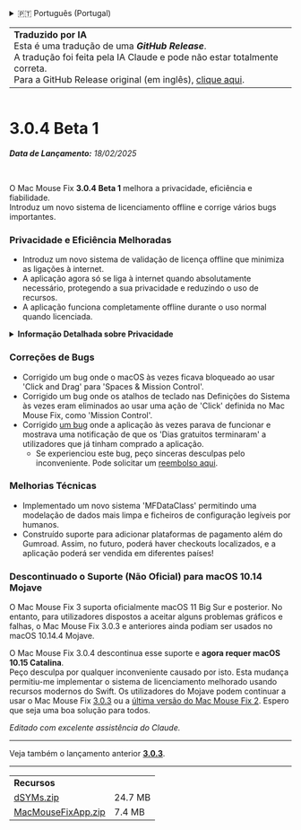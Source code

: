 <details>
<summary>🇵🇹 Português (Portugal)</summary>

[🇬🇧 English (GitHub)](https://github.com/noah-nuebling/mac-mouse-fix/releases/tag/3.0.4-Beta-1)\
[🇦🇩 Català](https://redirect.macmousefix.com/?target=mmf-release&tag=3.0.4-Beta-1&locale=ca)\
[🇩🇪 Deutsch](https://redirect.macmousefix.com/?target=mmf-release&tag=3.0.4-Beta-1&locale=de)\
[🇪🇸 Español](https://redirect.macmousefix.com/?target=mmf-release&tag=3.0.4-Beta-1&locale=es)\
[🇫🇷 Français](https://redirect.macmousefix.com/?target=mmf-release&tag=3.0.4-Beta-1&locale=fr)\
[🇮🇩 Indonesia](https://redirect.macmousefix.com/?target=mmf-release&tag=3.0.4-Beta-1&locale=id)\
[🇮🇹 Italiano](https://redirect.macmousefix.com/?target=mmf-release&tag=3.0.4-Beta-1&locale=it)\
[🇭🇺 Magyar](https://redirect.macmousefix.com/?target=mmf-release&tag=3.0.4-Beta-1&locale=hu)\
[🇳🇱 Nederlands](https://redirect.macmousefix.com/?target=mmf-release&tag=3.0.4-Beta-1&locale=nl)\
[🇵🇱 Polski](https://redirect.macmousefix.com/?target=mmf-release&tag=3.0.4-Beta-1&locale=pl)\
[🇧🇷 Português (Brasil)](https://redirect.macmousefix.com/?target=mmf-release&tag=3.0.4-Beta-1&locale=pt-BR)\
**🇵🇹 Português (Portugal)**\
[🇷🇴 Română](https://redirect.macmousefix.com/?target=mmf-release&tag=3.0.4-Beta-1&locale=ro)\
[🇸🇪 Svenska](https://redirect.macmousefix.com/?target=mmf-release&tag=3.0.4-Beta-1&locale=sv)\
[🇻🇳 Tiếng Việt](https://redirect.macmousefix.com/?target=mmf-release&tag=3.0.4-Beta-1&locale=vi)\
[🇹🇷 Türkçe](https://redirect.macmousefix.com/?target=mmf-release&tag=3.0.4-Beta-1&locale=tr)\
[🇨🇿 Čeština](https://redirect.macmousefix.com/?target=mmf-release&tag=3.0.4-Beta-1&locale=cs)\
[🇬🇷 Ελληνικά](https://redirect.macmousefix.com/?target=mmf-release&tag=3.0.4-Beta-1&locale=el)\
[🇷🇺 Русский](https://redirect.macmousefix.com/?target=mmf-release&tag=3.0.4-Beta-1&locale=ru)\
[🇺🇦 Українська](https://redirect.macmousefix.com/?target=mmf-release&tag=3.0.4-Beta-1&locale=uk)\
[🇮🇱 עברית](https://redirect.macmousefix.com/?target=mmf-release&tag=3.0.4-Beta-1&locale=he)\
[🇸🇦 العربية](https://redirect.macmousefix.com/?target=mmf-release&tag=3.0.4-Beta-1&locale=ar)\
[🇮🇳 हिन्दी](https://redirect.macmousefix.com/?target=mmf-release&tag=3.0.4-Beta-1&locale=hi)\
[🇹🇭 ไทย](https://redirect.macmousefix.com/?target=mmf-release&tag=3.0.4-Beta-1&locale=th)\
[🇨🇳 中文 (简体)](https://redirect.macmousefix.com/?target=mmf-release&tag=3.0.4-Beta-1&locale=zh-Hans)\
[🇨🇳 中文 (繁體)](https://redirect.macmousefix.com/?target=mmf-release&tag=3.0.4-Beta-1&locale=zh-Hant)\
[🇭🇰 中文（香港)](https://redirect.macmousefix.com/?target=mmf-release&tag=3.0.4-Beta-1&locale=zh-HK)\
[🇯🇵 日本語](https://redirect.macmousefix.com/?target=mmf-release&tag=3.0.4-Beta-1&locale=ja)\
[🇰🇷 한국어](https://redirect.macmousefix.com/?target=mmf-release&tag=3.0.4-Beta-1&locale=ko)\
[Help translate Mac Mouse Fix to different languages!](https://github.com/noah-nuebling/mac-mouse-fix/discussions/731)
</details>
<table align=><td>
<b>Traduzido por IA</b><br>
Esta é uma tradução de uma <b><em>GitHub Release</em></b>.<br>
A tradução foi feita pela IA Claude e pode não estar totalmente correta.<br>
Para a GitHub Release original (em inglês), <a href="https://github.com/noah-nuebling/mac-mouse-fix/releases/tag/3.0.4-Beta-1">clique aqui</a>.
</td></table>

<table></table>

# 3.0.4 Beta 1
***Data de Lançamento:** 18/02/2025*

<br>

O Mac Mouse Fix **3.0.4 Beta 1** melhora a privacidade, eficiência e fiabilidade.\
Introduz um novo sistema de licenciamento offline e corrige vários bugs importantes.

### Privacidade e Eficiência Melhoradas

- Introduz um novo sistema de validação de licença offline que minimiza as ligações à internet.
- A aplicação agora só se liga à internet quando absolutamente necessário, protegendo a sua privacidade e reduzindo o uso de recursos.
- A aplicação funciona completamente offline durante o uso normal quando licenciada.

<details>
<summary><b>Informação Detalhada sobre Privacidade</b></summary>
As versões anteriores validavam as licenças online em cada inicialização, potencialmente permitindo que registos de ligação fossem armazenados por servidores de terceiros (GitHub e Gumroad). O novo sistema elimina ligações desnecessárias – após a ativação inicial da licença, só se liga à internet se os dados locais da licença estiverem corrompidos.
<br><br>
Embora eu nunca tenha registado pessoalmente qualquer comportamento do utilizador, o sistema anterior teoricamente permitia que servidores de terceiros registassem endereços IP e horários de ligação. O Gumroad também podia registar a sua chave de licença e potencialmente correlacioná-la com qualquer informação pessoal que tenham registado sobre si quando comprou o Mac Mouse Fix.
<br><br>
Não considerei estas questões subtis de privacidade quando construí o sistema de licenciamento original, mas agora, o Mac Mouse Fix é tão privado e livre de internet quanto possível!
<br><br>
Veja também a <a href=https://gumroad.com/privacy>política de privacidade do Gumroad</a> e este meu <a href=https://github.com/noah-nuebling/mac-mouse-fix/issues/976#issuecomment-2140955801>comentário no GitHub</a>.

</details>

### Correções de Bugs

- Corrigido um bug onde o macOS às vezes ficava bloqueado ao usar 'Click and Drag' para 'Spaces & Mission Control'.
- Corrigido um bug onde os atalhos de teclado nas Definições do Sistema às vezes eram eliminados ao usar uma ação de 'Click' definida no Mac Mouse Fix, como 'Mission Control'.
- Corrigido [um bug](https://github.com/noah-nuebling/mac-mouse-fix/issues?q=state%3Aopen%20label%3A%22%27Free%20days%20are%20over%27%20bug%22) onde a aplicação às vezes parava de funcionar e mostrava uma notificação de que os 'Dias gratuitos terminaram' a utilizadores que já tinham comprado a aplicação.
    - Se experienciou este bug, peço sinceras desculpas pelo inconveniente. Pode solicitar um [reembolso aqui](https://redirect.macmousefix.com/?message=&target=mmf-apply-for-refund).

### Melhorias Técnicas

- Implementado um novo sistema 'MFDataClass' permitindo uma modelação de dados mais limpa e ficheiros de configuração legíveis por humanos.
- Construído suporte para adicionar plataformas de pagamento além do Gumroad. Assim, no futuro, poderá haver checkouts localizados, e a aplicação poderá ser vendida em diferentes países!

### Descontinuado o Suporte (Não Oficial) para macOS 10.14 Mojave

O Mac Mouse Fix 3 suporta oficialmente macOS 11 Big Sur e posterior. No entanto, para utilizadores dispostos a aceitar alguns problemas gráficos e falhas, o Mac Mouse Fix 3.0.3 e anteriores ainda podiam ser usados no macOS 10.14.4 Mojave.

O Mac Mouse Fix 3.0.4 descontinua esse suporte e **agora requer macOS 10.15 Catalina**.\
Peço desculpa por qualquer inconveniente causado por isto. Esta mudança permitiu-me implementar o sistema de licenciamento melhorado usando recursos modernos do Swift. Os utilizadores do Mojave podem continuar a usar o Mac Mouse Fix [3.0.3](https://github.com/noah-nuebling/mac-mouse-fix/releases/tag/3.0.3) ou a [última versão do Mac Mouse Fix 2](https://redirect.macmousefix.com/?target=mmf2-latest). Espero que seja uma boa solução para todos.

*Editado com excelente assistência do Claude.*

---

Veja também o lançamento anterior [**3.0.3**](https://github.com/noah-nuebling/mac-mouse-fix/releases/tag/3.0.3).

---

<table align="start">
<tr>
    <td colspan=2>
        <b>Recursos</b>
    </td>
</tr>
<tr>
    <td><a href="https://github.com/noah-nuebling/mac-mouse-fix/releases/download/3.0.4-Beta-1/dSYMs.zip">dSYMs.zip</a></td>
    <td>24.7 MB</td>
</tr>
<tr>
    <td><a href="https://github.com/noah-nuebling/mac-mouse-fix/releases/download/3.0.4-Beta-1/MacMouseFixApp.zip">MacMouseFixApp.zip</a></td>
    <td>7.4 MB</td>
</tr>
</table>